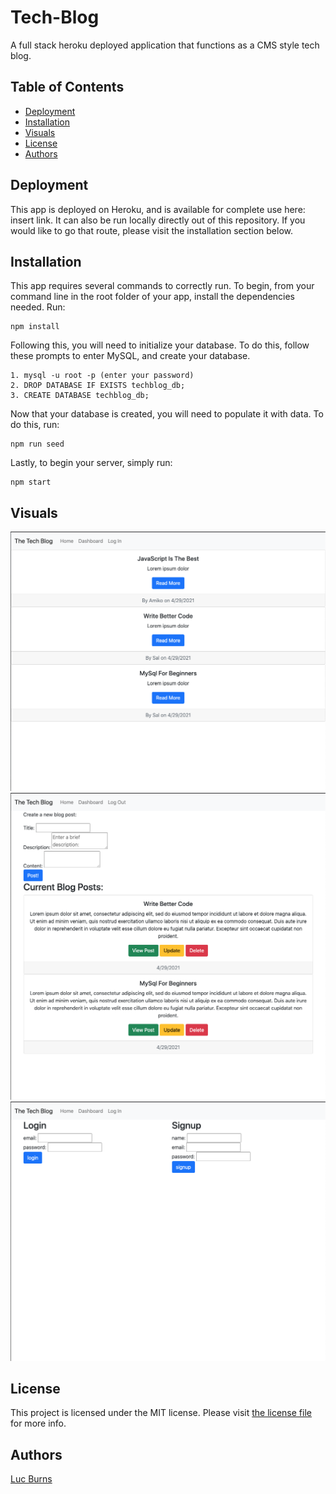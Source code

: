 # Tech-Blog
A full stack heroku deployed application that functions as a CMS style tech blog.
## Table of Contents
- [Deployment](#deployment)
- [Installation](#installation)
- [Visuals](#visuals)
- [License](#license)
- [Authors](#authors)
## Deployment
This app is deployed on Heroku, and is available for complete use here: insert link. It can also be run locally directly out of this repository. If you would like to go that route, please visit the installation section below.
## Installation
This app requires several commands to correctly run. To begin, from your command line in the root folder of your app, install the dependencies needed. Run:
```
npm install
```
Following this, you will need to initialize your database. To do this, follow these prompts to enter MySQL, and create your database.
```
1. mysql -u root -p (enter your password)
2. DROP DATABASE IF EXISTS techblog_db;
3. CREATE DATABASE techblog_db;
```
Now that your database is created, you will need to populate it with data. To do this, run:
```
npm run seed
```
Lastly, to begin your server, simply run: 
```
npm start
```
## Visuals
![Demo](./Assets/homepage.png)
![Demo](./Assets/dashboard.png)
![Demo](./Assets/login.png)
## License
This project is licensed under the MIT license. Please visit [the license file](https://github.com/lbburnsy/note-taker/blob/main/LICENSE) for more info.
## Authors
[Luc Burns](https://github.com/lbburnsy)